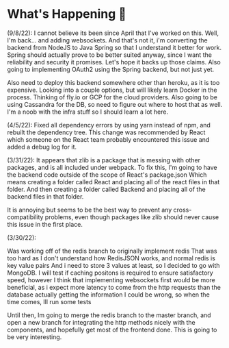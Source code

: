 

# What's Happening 🧠

(9/8/22):
I cannot believe its been since April that I've worked on this. Well, I'm back... and adding websockets. And that's not it, i'm converting the backend from NodeJS to Java Spring so that I understand it better for work. Spring should actually prove to be better suited anyway, since I want the reliability and security it promises. Let's hope it backs up those claims. Also going to implementing OAuth2 using the Spring backend, but not just yet.

Also need to deploy this backend somewhere other than heroku, as it is too expensive. Looking into a couple options, but will likely learn Docker in the process. Thinking of fly.io or GCP for the cloud providers. Also going to be using Cassandra for the DB, so need to figure out where to host that as well. I'm a noob with the infra stuff so I should learn a lot here.

(4/5/22):
Fixed all dependency errors by using yarn instead of npm, and rebuilt the dependency tree. This change was recommended by React which someone on the React team probably encountered this issue and added a debug log for it.

(3/31/22):
It appears that zlib is a package that is messing with other packages, and is all included under webpack.
To fix this, I'm going to have the backend code outside of the scope of React's package.json
Which means creating a folder called React and placing all of the react files in that folder.
And then creating a folder called Backend and placing all of the backend files in that folder.

It is annoying but seems to be the best way to prevent any cross-compatibility problems, even though packages like zlib should never cause this issue in the first place.

(3/30/22):

Was working off of the redis branch to originally implement redis
That was too hard as I don't understand how RedisJSON works, and normal redis is key value pairs
And i need to store 3 values at least, so I decided to go with MongoDB.
I will test if caching positons is required to ensure satisfactory speed,
however I think that implementing websockets first would be more beneficial,
as i expect more latency to come from the http requests than the database actually getting the information
I could be wrong, so when the time comes, Ill run some tests

Until then, Im going to merge the redis branch to the master branch, and open a new branch for integrating the http methods nicely with the components,
and hopefully get most of the frontend done. This is going to be very interesting.
